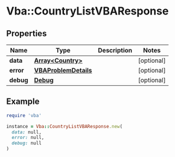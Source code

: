 # Vba::CountryListVBAResponse

## Properties

| Name | Type | Description | Notes |
| ---- | ---- | ----------- | ----- |
| **data** | [**Array&lt;Country&gt;**](Country.md) |  | [optional] |
| **error** | [**VBAProblemDetails**](VBAProblemDetails.md) |  | [optional] |
| **debug** | [**Debug**](Debug.md) |  | [optional] |

## Example

```ruby
require 'vba'

instance = Vba::CountryListVBAResponse.new(
  data: null,
  error: null,
  debug: null
)
```


